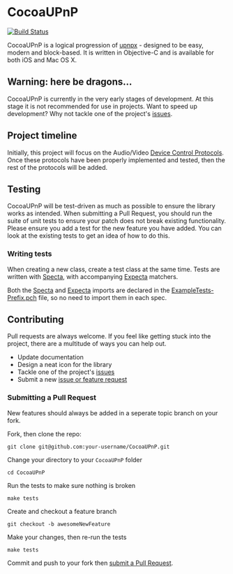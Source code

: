 # CocoaUPnP

[![Build Status](https://travis-ci.org/arcam/CocoaUPnP.svg)](https://travis-ci.org/arcam/CocoaUPnP)

CocoaUPnP is a logical progression of [upnpx](https://github.com/fkuehne/upnpx) - designed to be easy, modern and block-based. It is written in Objective-C and is available for both iOS and Mac OS X.

## Warning: here be dragons...

CocoaUPnP is currently in the very early stages of development. At this stage it is not recommended for use in projects. Want to speed up development? Why not tackle one of the project's [issues](https://github.com/arcam/CocoaUPnP/issues).

## Project timeline

Initially, this project will focus on the Audio/Video [Device Control Protocols](http://upnp.org/sdcps-and-certification/standards/sdcps/). Once these protocols have been properly implemented and tested, then the rest of the protocols will be added.

## Testing

CocoaUPnP will be test-driven as much as possible to ensure the library works as intended. When submitting a Pull Request, you should run the suite of unit tests to ensure your patch does not break existing functionality. Please ensure you add a test for the new feature you have added. You can look at the existing tests to get an idea of how to do this.

### Writing tests

When creating a new class, create a test class at the same time. Tests are written with [Specta](https://github.com/specta/specta), with accompanying [Expecta](https://github.com/specta/expecta) matchers.

Both the [Specta](https://github.com/specta/specta) and [Expecta](https://github.com/specta/expecta) imports are declared in the [ExampleTests-Prefix.pch](https://github.com/arcam/CocoaUPnP/blob/master/Example/ExampleTests-Prefix.pch) file, so no need to import them in each spec. 

## Contributing

Pull requests are always welcome. If you feel like getting stuck into the project, there are a multitude of ways you can help out.

- Update documentation
- Design a neat icon for the library
- Tackle one of the project's [issues](https://github.com/arcam/CocoaUPnP/issues)
- Submit a new [issue or feature request](https://github.com/arcam/CocoaUPnP/issues/new)

### Submitting a Pull Request

New features should always be added in a seperate topic branch on your fork.

Fork, then clone the repo:

    git clone git@github.com:your-username/CocoaUPnP.git

Change your directory to your `CocoaUPnP` folder

    cd CocoaUPnP

Run the tests to make sure nothing is broken

    make tests

Create and checkout a feature branch

    git checkout -b awesomeNewFeature

Make your changes, then re-run the tests

    make tests

Commit and push to your fork then [submit a Pull Request](https://github.com/arcam/CocoaUPnP/compare/).

